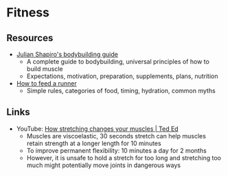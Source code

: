 # Fitness

## Resources

- [Julian Shapiro's bodybuilding guide](https://www.julian.com/guide/muscle/intro)
  - A complete guide to bodybuilding, universal principles of how to build
    muscle
  - Expectations, motivation, preparation, supplements, plans, nutrition
- [How to feed a runner](https://www.nytimes.com/guides/well/healthy-eating-for-runners)
  - Simple rules, categories of food, timing, hydration, common myths

## Links

- YouTube:
  [How stretching changes your muscles | Ted Ed](https://youtu.be/g1pb2aK2we4)
  - Muscles are viscoelastic, 30 seconds stretch can help muscles retain
    strength at a longer length for 10 minutes
  - To improve permanent flexibility: 10 minutes a day for 2 months
  - However, it is unsafe to hold a stretch for too long and stretching too much
    might potentially move joints in dangerous ways
